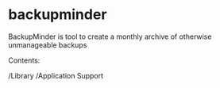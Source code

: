backupminder
============

BackupMinder is tool to create a monthly archive of otherwise unmanageable backups



Contents:

/Library
        /Application Support


